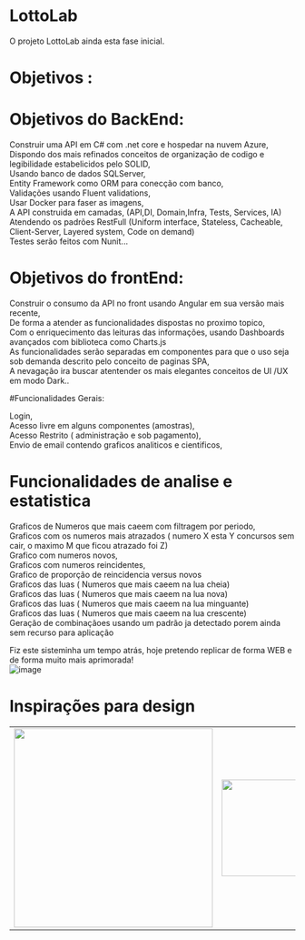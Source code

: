 # LottoLab
O projeto LottoLab ainda esta fase inicial.

# Objetivos :

# Objetivos do BackEnd: <br>
Construir uma API em C# com .net core e hospedar na nuvem Azure, <br>
Dispondo dos mais refinados conceitos de organização de codigo e legibilidade estabelicidos pelo SOLID, <br>
Usando banco de dados SQLServer, <br>
Entity Framework como ORM para conecção com banco, <br>
Validações usando Fluent validations, <br>
Usar Docker para faser as imagens, <br>
A API construida em camadas, (API,DI, Domain,Infra, Tests, Services, IA) <br>
Atendendo os padrões RestFull (Uniform interface, Stateless, Cacheable, Client-Server, Layered system, Code on demand) <br>
Testes serão feitos com Nunit... <br>

# Objetivos do frontEnd: <br>
Construir o consumo da API no front usando Angular em sua versão mais recente, <br>
De forma a atender as funcionalidades dispostas no proximo topico, <br>
Com o enriquecimento das leituras das informações, usando Dashboards avançados com biblioteca como Charts.js <br>
As funcionalidades serão separadas em componentes para que o uso seja sob demanda descrito pelo conceito de paginas SPA, <br>
A nevagação ira buscar atentender os mais elegantes conceitos de UI /UX em modo Dark.. <br>

#Funcionalidades Gerais: <br>


Login, <br>
Acesso livre em alguns componentes (amostras), <br>
Acesso Restrito ( administração e sob pagamento), <br>
Envio de email contendo graficos analiticos e cientificos, <br>

# Funcionalidades de analise e estatistica <br>

Graficos de Numeros que mais caeem com filtragem por periodo, <br>
Graficos com os numeros mais atrazados ( numero X esta Y concursos sem cair, o maximo M que ficou atrazado foi Z) <br>
Grafico com numeros novos, <br>
Graficos com numeros reincidentes, <br>
Grafico de proporção de reincidencia versus novos <br>
Graficos das luas ( Numeros que mais caeem na lua cheia) <br>
Graficos das luas ( Numeros que mais caeem na lua nova) <br>
Graficos das luas ( Numeros que mais caeem na lua minguante) <br>
Graficos das luas ( Numeros que mais caeem na lua crescente) <br>
Geração de combinaçãoes usando um padrão ja detectado porem ainda sem recurso para aplicação <br>



Fiz este sisteminha um tempo atrás, hoje pretendo replicar de forma WEB e de forma muito mais aprimorada! <br>
![image](https://user-images.githubusercontent.com/37316110/213823284-734eee30-03a7-452f-9eb6-33f8cde96b0e.png)

# Inspirações para design <br>




<table style="width:100%" align="center">

   <tr>
    <td> <img src="https://user-images.githubusercontent.com/37316110/213824107-24b6f411-92dd-45fe-8b7a-85ef02994a0f.png" width="350"/> </td>
    <td> <img src="https://user-images.githubusercontent.com/37316110/213824606-4a6071a9-9868-4de4-84fe-2486e9c9945f.png" width="350" height="170" /></td>
    <td> <img src="https://user-images.githubusercontent.com/37316110/213824718-e3062871-aab6-49d9-abaf-c7c62818f6d3.png" width="350"/></td>  
  </tr


</table>







